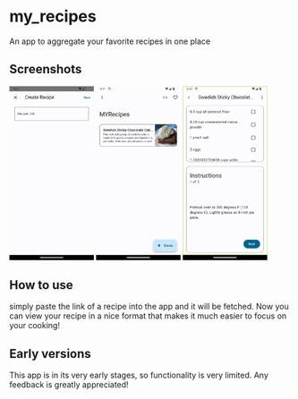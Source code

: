 # my_recipes

An app to aggregate your favorite recipes in one place

## Screenshots

<div style="display:inline-block">
  <img src="./screenshots/create_recipe.png" width=30%>
  <img src="./screenshots/home_screen.png" width=30%>
  <img src="./screenshots/view_recipe.png" width=30%>
<div>

## How to use

simply paste the link of a recipe into the app and it will be fetched. Now you can view your recipe in a nice format that makes it much easier to focus on your cooking!

## Early versions

This app is in its very early stages, so functionality is very limited. Any feedback is greatly appreciated!
